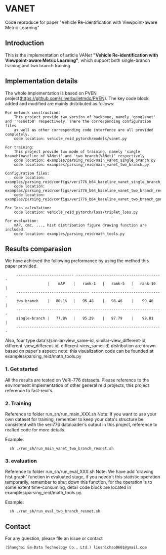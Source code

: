 # VANET
Code reproduce for paper "Vehicle Re-identification with Viewpoint-aware Metric Learning"

## Introduction

This is the implementation of article VANet **"Vehicle Re-identification with Viewpoint-aware Metric Learning"**, which support both
single-branch training and two branch training.

## Implementation details 

The whole implementation is based on PVEN project(https://github.com/silverbulletmdc/PVEN). The key code block added and modified are mainly distributed as follows:
   
    For network construction:
        This project provide two version of backbone, namely 'googlenet' and 'resnet50' respectively. There the corresponding configuration files 
        as well as other corresponding code interfence are all provided completely.
        code location: vehicle_reid_pytorch/models/vanet.py
    
    For training:
        This project provide two mode of training, namely 'single branch(baseline of VANet)' and 'two branch(VANet)' respectively
        code location: examples/parsing_reid/main_vanet_single_branch.py
        code location: examples/parsing_reid/main_vanet_two_branch.py
    
    Configuration files:
        code location: examples/parsing_reid/configs/veri776_b64_baseline_vanet_single_branch_resnet.yml
        code location: examples/parsing_reid/configs/veri776_b64_baseline_vanet_two_branch_resnet.yml
        code location: examples/parsing_reid/configs/veri776_b64_baseline_vanet_two_branch_googlenet.yml
    
    For loss calculation:
        code location: vehicle_reid_pytorch/loss/triplet_loss.py
    
    For evaluation:
        mAP, cmc, ..., hist distribution figure drawing function are included.
        code location: examples/parsing_reid/math_tools.py

## Results comparasion

We have achieved the following preformance by using the method this paper provided. 

         -------------------------- ---------------------------------------
                       |    mAP    |   rank-1   |   rank-5   |   rank-10  |
         --------------------------------- --------------------------------
         two-branch    |   80.1%   |   96.48    |   98.46    |    99.40   | 
         ------------------------------------------------------------------
         single-branch |   77.8%   |   95.29    |   97.79    |    98.81   |
         ------------------------------------------------------------------

Also, four type data's(similar-view_same-id, similar-view_different-id, different-view_different-id, different-view_same-id) distribution are drawn based on paper's aspect:
note: this visualization code can be founded at examples/parsing_reid/math_tools.py 


### 1. Get started

All the results are tested on VeRi-776 dstasets.
Please reference to the environment implementation of other general reid projects, this project reference to fast-reid's. 


### 2. Training

Reference to folder run_sh/run_main_XXX.sh
Note: If you want to use your own dataset for training, remember to keep your data's structure
be consistent with the veri776 dataloader's output in this project, reference to realted code for more details.

Example:
      
      sh ./run_sh/run_main_vanet_two_branch_resnet.sh

### 3. evaluation

Reference to folder run_sh/run_eval_XXX.sh
Note: We have add 'drawing hist graph' function in evaluated stage, if you needn't this statistic operation temporarily,
remember to shut down this function, for the operation is to some extent time-consuming, detail code block are located in examples/parsing_reid/math_tools.py.

Example:

      sh ./run_sh/run_eval_two_branch_resnet.sh

## Contact

For any question, please file an issue or contact

```
(Shanghai Em-Data Technology Co., Ltd.) liushichao0601@gmail.com
```

